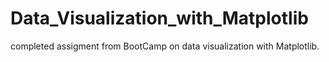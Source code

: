 # Data_Visualization_with_Matplotlib
completed assigment from BootCamp on data visualization with Matplotlib.
